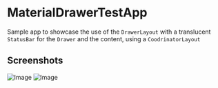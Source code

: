 # MaterialDrawerTestApp

Sample app to showcase the use of the `DrawerLayout` with a translucent `StatusBar` for the `Drawer` and the content, using a `CoodrinatorLayout`

## Screenshots
![Image](https://raw.githubusercontent.com/mikepenz/MaterialDrawerTestApp/develop/assets/closed.jpg)
![Image](https://raw.githubusercontent.com/mikepenz/MaterialDrawerTestApp/develop/assets/partial_open.jpg)
